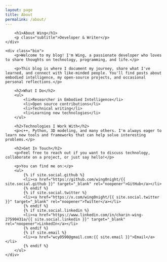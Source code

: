 ```yaml
---
layout: page
title: About
permalink: /about/
---
```


<div class="about-content">
    <div class="intro">
        <!-- Uncomment and add your profile image if you have one -->
        <!-- <img src="/assets/images/profile.jpg" alt="Profile" class="profile-image"> -->
        
        <h1>About Wing</h1>
        <p class="subtitle">Developer & Writer</p>
    </div>
    
    <div class="bio">
        <p>Welcome to my blog! I'm Wing, a passionate developer who loves to share thoughts on technology, programming, and life.</p>
        
        <p>This blog is where I document my journey, share what I've learned, and connect with like-minded people. You'll find posts about embodied intelligence, my open-source projects, and occasional personal reflections.</p>
        
        <h2>What I Do</h2>
        <ul>
            <li>Researcher in Embodied Intelligence</li>
            <li>Open source contributions</li>
            <li>Technical writing</li>
            <li>Learning new technologies</li>
        </ul>
        
        <h2>Technologies I Work With</h2>
        <p>c++, Python, 3D modeling, and many others. I'm always eager to learn new tools and frameworks that can help solve interesting problems.</p>
        
        <h2>Get In Touch</h2>
        <p>Feel free to reach out if you want to discuss technology, collaborate on a project, or just say hello!</p>
        
        <p>You can find me on:</p>
        <ul>
            {% if site.social.github %}
            <li><a href="https://github.com/wing0night/{{ site.social.github }}" target="_blank" rel="noopener">GitHub</a></li>
            {% endif %}
            {% if site.social.twitter %}
            <li><a href="https://x.com/wing0night/{{ site.social.twitter }}" target="_blank" rel="noopener">Twitter</a></li>
            {% endif %}
            {% if site.social.linkedin %}
            <li><a href="https://www.linkedin.com/in/charin-wing-27590431a/{{ site.social.linkedin }}" target="_blank" rel="noopener">LinkedIn</a></li>
            {% endif %}
            {% if site.email %}
            <li><a href="wcy0590@gmail.com:{{ site.email }}">Email</a></li>
            {% endif %}
        </ul>
    </div>
</div>